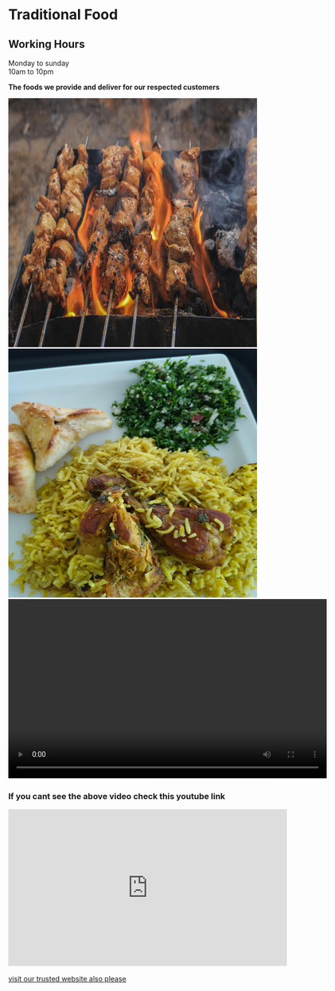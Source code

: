 # Traditional Food
## Working Hours
Monday to sunday  
10am to 10pm

<b>The foods we provide and deliver for our respected customers</b>

<img src="ins-kebab2.jpg" alt="Kebab" width="500" height="500"/>
<img src="bryani.jpg" alt="Bryani" width="500" height="500"/>

<video width="640" height="360" controls>
  <source src="https://github.com/toyshop283/toyshop283.gethub.io/blob/main/web2-video1.mp4">
  Your browser does not support the video tag.
</video>

### If you cant see the above video check this youtube link 
<iframe width="560" height="315"
  src="https://www.youtube.com/embed/y_96MSTTrtA"
  title="YouTube video player"
  frameborder="0"
  allow="accelerometer; autoplay; clipboard-write; encrypted-media; gyroscope; picture-in-picture"
  allowfullscreen>
</iframe>

<a href="https://toyshop104.wordpress.com/?_gl=1*1os3wty*_gcl_au*NjQzOTAzMTY4LjE3NTE1MTU1NzQuMTg5Nzc5NDAxNC4xNzUxNTIwNTE4LjE3NTE1MjA3MzU." rel="noopener norefferrer">visit our trusted website also please </a>

